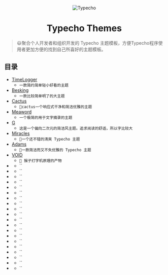 <p align="center">
<img src="https://ws1.sinaimg.cn/large/006Xmmmgly1g5x4ijgu7tj305k05k744.jpg" alt="Typecho">
</p>
<h1 align="center">Typecho Themes</h1>

>😃聚合个人开发者和组织开发的 Typecho 主题模板，方便Typecho程序使用者更加方便的找到自己所喜好的主题模板。

## 目录
* [TimeLogger](https://github.com/RealZhangHan/Typecho-Themes/tree/master/TimeLogger)
    * `一款简约简单轻小好看的主题`
* [Besking](https://gitee.com/RealZhangHan/Typecho-Themes/tree/master/Besking)
    * `一款比较简单明了的大主题`
* [Cactus](https://github.com/RealZhangHan/Typecho-Themes/tree/master/Cactus)
    * `🌵cactus一个响应式干净和简洁优雅的主题`
* [Meaword](https://github.com/RealZhangHan/Typecho-Themes/tree/master/MeaWord)
    * `一个极简的用于文字摘录的主题`
* [G](https://github.com/RealZhangHan/Typecho-Themes/tree/master/G)
    * `这是一个偏向二次元的简洁风主题。追求阅读的舒适，所以字比较大`
* [Miracles](https://github.com/BigCoke233/miracles)
    * `🧀一个还不错的清爽 Typecho 主题 `
* [Adams](https://github.com/BigCoke233/adams)
    * `🍢一款简洁而又不失优雅的 Typecho 主题`
* [VOID](https://github.com/AlanDecode/Typecho-Theme-VOID)
    * `🐒 猴子打字机原理的产物`
* []()
    * ``
* []()
    * ``
* []()
    * ``
* []()
    * ``
* []()
    * ``
* []()
    * ``
* []()
    * ``
* []()
    * ``
* []()
    * ``
* []()
    * ``
* []()
    * ``
* []()
    * ``
* []()
    * ``
* []()
    * ``
* []()
    * ``
* []()
    * ``
* []()
    * ``
* []()
    * ``
* []()
    * ``
* []()
    * ``
